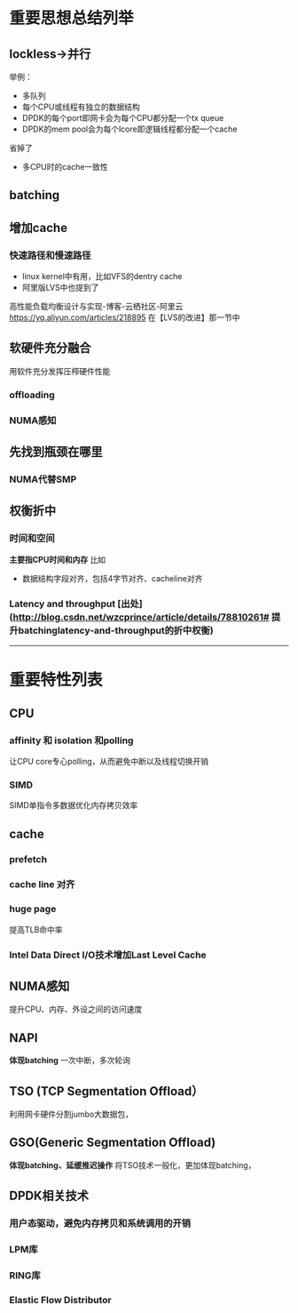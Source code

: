 

# 重要思想总结列举
## lockless->并行
举例：
 - 多队列
 - 每个CPU或线程有独立的数据结构
 - DPDK的每个port即网卡会为每个CPU都分配一个tx queue
 - DPDK的mem pool会为每个lcore即逻辑线程都分配一个cache

省掉了
- 多CPU时的cache一致性

## batching
## 增加cache
### 快速路径和慢速路径
- linux kernel中有用，比如VFS的dentry cache
- 阿里版LVS中也提到了

高性能负载均衡设计与实现-博客-云栖社区-阿里云
<https://yq.aliyun.com/articles/218895>
在【LVS的改进】那一节中

## 软硬件充分融合
用软件充分发挥压榨硬件性能
### offloading
### NUMA感知
## 先找到瓶颈在哪里
### NUMA代替SMP

## 权衡折中
### 时间和空间
**主要指CPU时间和内存**
比如
- 数据结构字段对齐，包括4字节对齐、cacheline对齐

### Latency and throughput [出处](http://blog.csdn.net/wzcprince/article/details/78810261# 提升batchinglatency-and-throughput的折中权衡)



----------

# 重要特性列表

## CPU
###  affinity 和 isolation 和polling
让CPU core专心polling，从而避免中断以及线程切换开销

###  SIMD
SIMD单指令多数据优化内存拷贝效率

## cache 
### prefetch
### cache line 对齐
### huge page
提高TLB命中率
### Intel Data Direct I/O技术增加Last Level Cache

## NUMA感知
提升CPU、内存、外设之间的访问速度

## NAPI
**体现batching**
一次中断，多次轮询

## TSO (TCP Segmentation Offload）
利用网卡硬件分割jumbo大数据包，

## GSO(Generic Segmentation Offload)
**体现batching、延缓推迟操作**
将TSO技术一般化，更加体现batching，

## DPDK相关技术
### 用户态驱动，避免内存拷贝和系统调用的开销
### LPM库
### RING库
### Elastic Flow Distributor 
